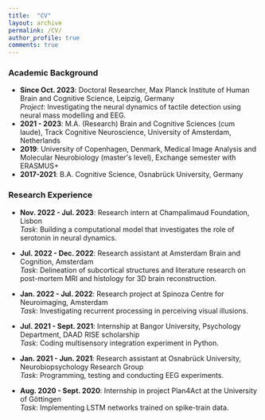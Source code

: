 ```yaml
---
title:  "CV"
layout: archive
permalink: /CV/
author_profile: true
comments: true
---
```


### Academic Background
- **Since Oct. 2023**: Doctoral Researcher, Max Planck Institute of Human Brain and Cognitive Science, Leipzig, Germany  
  *Project*: Investigating the neural dynamics of tactile detection using neural mass modelling and EEG.
- **2021 - 2023**: M.A. (Research) Brain and Cognitive Sciences (cum laude), Track Cognitive Neuroscience, University of Amsterdam, Netherlands
- **2019**: University of Copenhagen, Denmark, Medical Image Analysis and Molecular Neurobiology (master's level), Exchange semester with ERASMUS+
- **2017-2021**:  B.A. Cognitive Science, Osnabrück University, Germany

### Research Experience

- **Nov. 2022 - Jul. 2023**: Research intern at Champalimaud Foundation, Lisbon  
  *Task*: Building a computational model that investigates the role of serotonin in neural dynamics.

- **Jul. 2022 - Dec. 2022**: Research assistant at Amsterdam Brain and Cognition, Amsterdam  
  *Task*: Delineation of subcortical structures and literature research on post-mortem MRI and histology for 3D brain reconstruction.

- **Jan. 2022 - Jul. 2022**: Research project at Spinoza Centre for Neuroimaging, Amsterdam  
  *Task*: Investigating recurrent processing in perceiving visual illusions.

- **Jul. 2021 - Sept. 2021**: Internship at Bangor University, Psychology Department, DAAD RISE scholarship  
  *Task*: Coding multisensory integration experiment in Python.

- **Jan. 2021 - Jun. 2021**: Research assistant at Osnabrück University, Neurobiopsychology Research Group  
  *Task*: Programming, testing and conducting EEG experiments.

- **Aug. 2020 - Sept. 2020**: Internship in project Plan4Act at the University of Göttingen  
  *Task*: Implementing LSTM networks trained on spike-train data.
